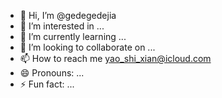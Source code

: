 - 👋 Hi, I’m @gedegedejia
- 👀 I’m interested in ...
- 🌱 I’m currently learning ...
- 💞️ I’m looking to collaborate on ...
- 📫 How to reach me yao_shi_xian@icloud.com
- 😄 Pronouns: ...
- ⚡ Fun fact: ...

<!---
gedegedejia/gedegedejia is a ✨ special ✨ repository because its `README.md` (this file) appears on your GitHub profile.
You can click the Preview link to take a look at your changes.
--->
